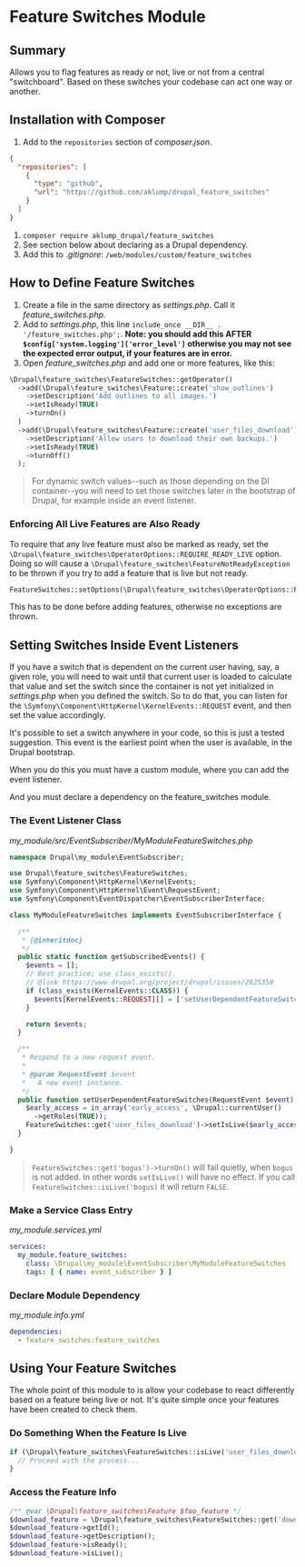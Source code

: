 # Feature Switches Module

## Summary

Allows you to flag features as ready or not, live or not from a central "switchboard". Based on these switches your codebase can act one way or another.

## Installation with Composer

1. Add to the `repositories` section of _composer.json_.

```json
{
  "repositories": [
    {
      "type": "github",
      "url": "https://github.com/aklump/drupal_feature_switches"
    }
  ]
}
```

1. `composer require aklump_drupal/feature_switches`
2. See section below about declaring as a Drupal dependency.
3. Add this to _.gitignore_: `/web/modules/custom/feature_switches`

## How to Define Feature Switches

1. Create a file in the same directory as _settings.php_. Call it _feature\_switches.php_.
2. Add to _settings.php_, this line `include_once __DIR__ . '/feature_switches.php';`.  **Note: you should add this AFTER `$config['system.logging']['error_level']` otherwise you may not see the expected error output, if your features are in error.**
3. Open _feature\_switches.php_ and add one or more features, like this:

```php
\Drupal\feature_switches\FeatureSwitches::getOperator()
  ->add(\Drupal\feature_switches\Feature::create('show_outlines')
    ->setDescription('Add outlines to all images.')
    ->setIsReady(TRUE)
    ->turnOn()
  )
  ->add(\Drupal\feature_switches\Feature::create('user_files_download')
    ->setDescription('Allow users to download their own backups.')
    ->setIsReady(TRUE)
    ->turnOff()
  );
```

> For dynamic switch values--such as those depending on the DI container--you will need to set those switches later in the bootstrap of Drupal, for example inside an event listener.

### Enforcing All Live Features are Also Ready

To require that any live feature must also be marked as ready, set the `\Drupal\feature_switches\OperatorOptions::REQUIRE_READY_LIVE` option. Doing so will cause a `\Drupal\feature_switches\FeatureNotReadyException` to be thrown if you try to add a feature that is live but not ready.

```php
FeatureSwitches::setOptions(\Drupal\feature_switches\OperatorOptions::REQUIRE_READY_LIVE);
```

This has to be done before adding features, otherwise no exceptions are thrown.

## Setting Switches Inside Event Listeners

If you have a switch that is dependent on the current user having, say, a given role, you will need to wait until that current user is loaded to calculate that value and set the switch since the container is not yet initialized in _settings.php_ when you defined the switch. So to do that, you can listen for the `\Symfony\Component\HttpKernel\KernelEvents::REQUEST` event, and then set the value accordingly.

It's possible to set a switch anywhere in your code, so this is just a tested suggestion. This event is the earliest point when the user is available, in the Drupal bootstrap.

When you do this you must have a custom module, where you can add the event listener.

And you must declare a dependency on the feature_switches module.

### The Event Listener Class

_my\_module/src/EventSubscriber/MyModuleFeatureSwitches.php_

```php
namespace Drupal\my_module\EventSubscriber;

use Drupal\feature_switches\FeatureSwitches;
use Symfony\Component\HttpKernel\KernelEvents;
use Symfony\Component\HttpKernel\Event\RequestEvent;
use Symfony\Component\EventDispatcher\EventSubscriberInterface;

class MyModuleFeatureSwitches implements EventSubscriberInterface {

  /**
   * {@inheritdoc}
   */
  public static function getSubscribedEvents() {
    $events = [];
    // Best practice; use class_exists().
    // @link https://www.drupal.org/project/drupal/issues/2825358
    if (class_exists(KernelEvents::CLASS)) {
      $events[KernelEvents::REQUEST][] = ['setUserDependentFeatureSwitches', 0];
    }

    return $events;
  }

  /**
   * Respond to a new request event.
   *
   * @param RequestEvent $event
   *   A new event instance.
   */
  public function setUserDependentFeatureSwitches(RequestEvent $event) {
    $early_access = in_array('early_access', \Drupal::currentUser()
      ->getRoles(TRUE));
    FeatureSwitches::get('user_files_download')->setIsLive($early_access);
  }

}
```

> `FeatureSwitches::get('bogus')->turnOn()` will fail quietly, when `bogus` is not added. In other words `setIsLive()` will have no effect. If you call `FeatureSwitches::isLive('bogus)` it will return `FALSE`.

### Make a Service Class Entry

_my\_module.services.yml_

```yaml
services:
  my_module.feature_switches:
    class: \Drupal\my_module\EventSubscriber\MyModuleFeatureSwitches
    tags: [ { name: event_subscriber } ]

```

### Declare Module Dependency

_my\_module.info.yml_

```yaml
dependencies:
  - feature_switches:feature_switches

```

## Using Your Feature Switches

The whole point of this module to is allow your codebase to react differently based on a feature being live or not. It's quite simple once your features have been created to check them.

### Do Something When the Feature Is Live

```php
if (\Drupal\feature_switches\FeatureSwitches::isLive('user_files_download')) {
  // Proceed with the process...
}
```

### Access the Feature Info

```php
/** @var \Drupal\feature_switches\Feature $foo_feature */
$download_feature = \Drupal\feature_switches\FeatureSwitches::get('download');
$download_feature->getId();
$download_feature->getDescription();
$download_feature->isReady();
$download_feature->isLive();
```
